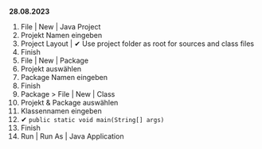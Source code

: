 **28.08.2023** 

1. File | New | Java Project
2. Projekt Namen eingeben
3. Project Layout | ✔ Use project folder as root for sources and class files
4. Finish
5. File | New | Package
6. Projekt auswählen
7. Package Namen eingeben
8. Finish
9. Package > File | New | Class
10. Projekt & Package auswählen
11. Klassennamen eingeben
12. ✔ `public static void main(String[] args)`
13. Finish
14. Run | Run As | Java Application